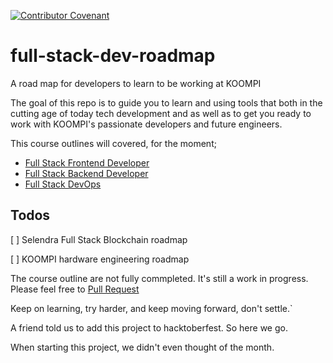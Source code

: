 [![Contributor Covenant](https://img.shields.io/badge/Contributor%20Covenant-v2.0%20adopted-ff69b4.svg)](code_of_conduct.md)


# full-stack-dev-roadmap
A road map for developers to learn to be working at KOOMPI

The goal of this repo is to guide you to learn and using tools that both in the cutting age of today tech development and as well as to get you ready to work with KOOMPI's passionate developers and future engineers.

This course outlines will covered, for the moment; 

- [Full Stack Frontend Developer](./cs-full-stack/frontend.md)
- [Full Stack Backend Developer](./cs-full-stack/backend.md)
- [Full Stack DevOps](./cs-full-stack/devops.md)

## Todos

[ ] Selendra Full Stack Blockchain roadmap

[ ] KOOMPI hardware engineering roadmap

The course outline are not fully commpleted. It's still a work in progress. Please feel free to [Pull Request](https://github.com/koompi/full-stack-roadmap/pulls)

Keep on learning, try harder, and keep moving forward, don't settle.`

A friend told us to add this project to hacktoberfest. So here we go. 

When starting this project, we didn't even thought of the month. 